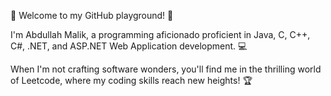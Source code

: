 🌟 Welcome to my GitHub playground! 🚀

I'm Abdullah Malik, a programming aficionado proficient in Java, C, C++, C#, .NET, and ASP.NET Web Application development. 💻

When I'm not crafting software wonders, you'll find me in the thrilling world of Leetcode, where my coding skills reach new heights! 🏆
